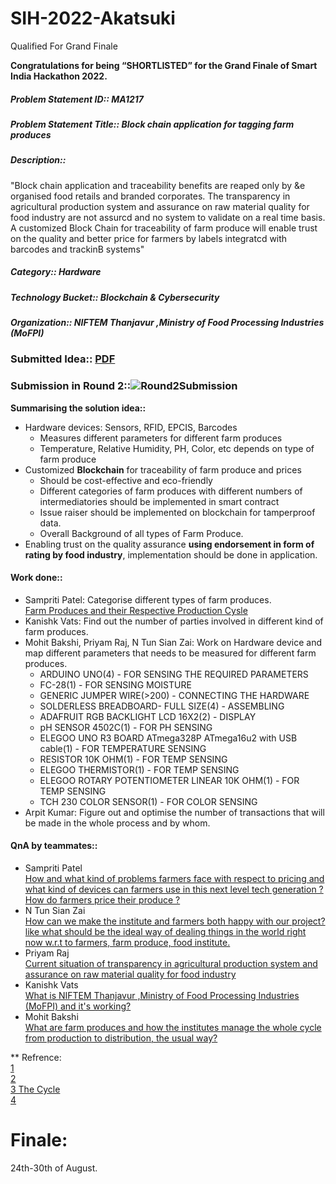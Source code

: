 # SIH-2022-Akatsuki
Qualified For Grand Finale

**Congratulations for being “SHORTLISTED” for the Grand Finale of Smart India Hackathon 2022.**  

##### Problem Statement ID::	MA1217  
##### Problem Statement Title::	Block chain application for tagging farm produces  
##### Description::  
"Block chain application and traceability benefits are reaped only by &e organised food retails and branded corporates. The transparency in agricultural production system and assurance on raw material quality for food industry are not assurcd and no system to validate on a real time basis. A customized Block Chain for traceability of farm produce will enable trust on the quality and better price for farmers by labels integratcd with barcodes and trackinB systems"  
##### Category:: Hardware  
##### Technology Bucket::	Blockchain & Cybersecurity  
##### Organization:: 	NIFTEM Thanjavur ,Ministry of Food Processing Industries (MoFPI)  

### Submitted Idea:: [PDF](https://sih.gov.in/uploads/template/SMARTINDIAHACKATHON202220220515204519.pdf)  

### Submission in Round 2::![Round2Submission](https://user-images.githubusercontent.com/75042859/182963478-f583a721-330c-4ff6-96f9-5d423b8c632b.png)

**Summarising the solution idea::**  
* Hardware devices: Sensors, RFID, EPCIS, Barcodes 
    * Measures different parameters for different farm produces
    * Temperature, Relative Humidity, PH, Color, etc depends on type of farm produce  
* Customized **Blockchain** for traceability of farm produce and prices
    * Should be cost-effective and eco-friendly
    * Different categories of farm produces with different numbers of intermediatories should be implemented in smart contract
    * Issue raiser should be implemented on blockchain for tamperproof data.
    * Overall Background of all types of Farm Produce.
* Enabling trust on the quality assurance **using endorsement in form of rating by food industry**, implementation should be done in application. 

#### Work done::
* Sampriti Patel: Categorise different types of farm produces.  
[Farm Produces and their Respective Production Cysle](https://docs.google.com/document/d/19TinDJ_Edpr_6Akh_lQyTDcUlp4p8jdApLostQzoGyg/edit)  
* Kanishk Vats: Find out the number of parties involved in different kind of farm produces.
* Mohit Bakshi, Priyam Raj, N Tun Sian Zai: Work on Hardware device and map different parameters that needs to be measured for different farm produces.  
   * ARDUINO UNO(4) - FOR SENSING THE  REQUIRED PARAMETERS
   * FC-28(1) - FOR SENSING MOISTURE
   * GENERIC JUMPER WIRE(>200) - CONNECTING THE HARDWARE
   * SOLDERLESS BREADBOARD- FULL SIZE(4) - ASSEMBLING
   * ADAFRUIT RGB BACKLIGHT LCD 16X2(2) - DISPLAY
   * pH SENSOR 4502C(1) - FOR PH SENSING
   * ELEGOO UNO R3 BOARD ATmega328P ATmega16u2 with USB cable(1) - FOR TEMPERATURE SENSING 
   * RESISTOR 10K OHM(1) - FOR TEMP SENSING
   * ELEGOO THERMISTOR(1) - FOR TEMP SENSING
   * ELEGOO ROTARY POTENTIOMETER LINEAR 10K OHM(1) - FOR TEMP SENSING
   * TCH 230 COLOR SENSOR(1) - FOR COLOR SENSING
* Arpit Kumar: Figure out and optimise the number of transactions that will be made in the whole process and by whom. 

 #### QnA by teammates::  
 * Sampriti Patel  
 [How and what kind of problems farmers face with respect to pricing and what kind of devices can farmers use in this next level tech generation ?
](https://docs.google.com/document/d/123wA7g9R8RsFLVohvjsJJVWXJ74bRs0KN9AjP_5femE/edit)  
[How do farmers price their produce ?](https://docs.google.com/document/d/1c7i6HCdDCzbxvfxCjnmRkzkp9Tc6qy9D9247tLBqcbU/edit)
* N Tun Sian Zai  
[How can we make the institute and farmers both happy with our project? like what should be the ideal way of dealing things in the world right now w.r.t to farmers, farm produce, food institute.
](https://docs.google.com/document/d/1yPa4MXslBEtdFaWXcQS_M_tRpsNJH6dnWbCWEkG5m2c/edit)  
* Priyam Raj  
[Current situation of transparency in agricultural production system and assurance on raw material quality for food industry](https://docs.google.com/document/d/1X0pJ6YMCzGpgyTgMzMCWJ4tbqfT98_bBOglucg5f-fM/edit)  
* Kanishk Vats  
[What is NIFTEM Thanjavur ,Ministry of Food Processing Industries (MoFPI) and it's working?](https://docs.google.com/document/d/1c8OvaAOrtEoDHXVLgQ5IZGXdgKFnY2eijjnHVslPNi8/edit?usp=sharing)  
* Mohit Bakshi  
[What are farm produces and how the institutes manage the whole cycle from production to distribution, the usual way?](https://drive.google.com/file/d/10SsNiy9CYQ2Dsjks9b7sXDpnBgdKhJqJ/view?usp=sharing)


** Refrence:  
[1](https://www.qualityassurancemag.com/article/todays-packaging--and-labeling-august--2018/)  
[2](https://www.investindia.gov.in/sector/food-processing)  
[3 The Cycle](https://industrialoutlook.in/process-industry/food-industry-one-of-the-emerging-market-in-india/)  
[4](https://pib.gov.in/PressReleaseIframePage.aspx?PRID=1780271)

# Finale:
24th-30th of August.
